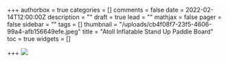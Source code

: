 +++
authorbox = true
categories = []
comments = false
date = 2022-02-14T12:00:00Z
description = ""
draft = true
lead = ""
mathjax = false
pager = false
sidebar = ""
tags = []
thumbnail = "/uploads/cb4f08f7-23f5-4606-99a4-afb156649efe.jpeg"
title = "Atoll Inflatable Stand Up Paddle Board"
toc = true
widgets = []

+++
![](/uploads/6dde4d2c-3313-4cdf-b5d9-fff348f63b88.jpeg)